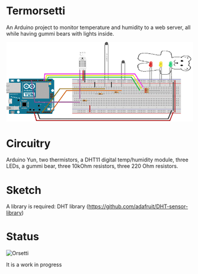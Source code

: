 # Termorsetti

An Arduino project to monitor temperature and humidity to a web
server, all while having gummi bears with lights inside.

![Schematic](Schematic/schema_sketch.gif)

# Circuitry

Arduino Yun, two thermistors, a DHT11 digital temp/humidity module, three LEDs, a gummi bear, three 10kOhm resistors, three 220 Ohm resistors.

# Sketch

A library is required: DHT library (https://github.com/adafruit/DHT-sensor-library)

# Status

![Orsetti](yunCode/web_skeleton/images/bear.gif)

It is a work in progress
